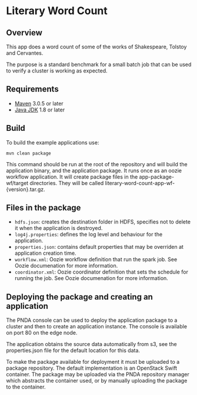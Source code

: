 # Literary Word Count

## Overview

This app does a word count of some of the works of Shakespeare, Tolstoy and Cervantes.

The purpose is a standard benchmark for a small batch job that can be used to verify a cluster is working as expected.

## Requirements

* [Maven](https://maven.apache.org/docs/3.0.5/release-notes.html) 3.0.5 or later
* [Java JDK](https://docs.oracle.com/javase/8/docs/technotes/guides/install/install_overview.html) 1.8 or later

## Build

To build the example applications use:

````
mvn clean package
````

This command should be run at the root of the repository and will build the application binary, and the application package. It runs once as an oozie workflow application.  It will create package files in the app-package-wf/target directories. They will be called literary-word-count-app-wf-{version}.tar.gz.


## Files in the package

- `hdfs.json`: creates the destination folder in HDFS, specifies not to delete it when the application is destroyed.
- `log4j.properties`: defines the log level and behaviour for the application.
- `properties.json`: contains default properties that may be overriden at application creation time.
- `workflow.xml`: Oozie workflow definition that run the spark job. See Oozie documenation for more information.
- `coordinator.xml`: Oozie coordinator definition that sets the schedule for running the job. See Oozie documenation for more information.

## Deploying the package and creating an application

The PNDA console can be used to deploy the application package to a cluster and then to create an application instance. The console is available on port 80 on the edge node.

The application obtains the source data automatically from s3, see the properties.json file for the default location for this data.

To make the package available for deployment it must be uploaded to a package repository. The default implementation is an OpenStack Swift container. The package may be uploaded via the PNDA repository manager which abstracts the container used, or by manually uploading the package to the container.
